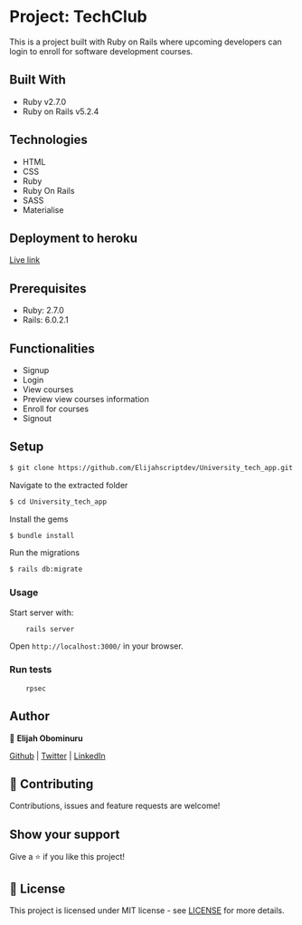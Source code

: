 # Project: TechClub

This is a project built with Ruby on Rails where upcoming developers can login to enroll for software development courses.

## Built With

- Ruby v2.7.0
- Ruby on Rails v5.2.4

## Technologies
- HTML
- CSS
- Ruby
- Ruby On Rails
- SASS
- Materialise

## Deployment to heroku
[Live link](https://schoolonlinenow.herokuapp.com/)

## Prerequisites

- Ruby: 2.7.0
- Rails: 6.0.2.1

## Functionalities 
- Signup
- Login
- View courses
- Preview view courses information
- Enroll for courses
- Signout

## Setup

```sh
$ git clone https://github.com/Elijahscriptdev/University_tech_app.git
```

Navigate to the extracted folder
```sh
$ cd University_tech_app
```

Install the gems
```sh
$ bundle install
```

Run the migrations
```sh
$ rails db:migrate
````

### Usage

Start server with:

```sh
    rails server
```

Open `http://localhost:3000/` in your browser.

### Run tests

```
    rpsec
```


## Author

👤 **Elijah Obominuru**

[Github](https://github.com/Elijahscriptdev) | [Twitter](https://twitter.com/ElijahObominuru) | [LinkedIn](https://www.linkedin.com/in/elijah-obominuru-0b730b143/)


## 🤝 Contributing

Contributions, issues and feature requests are welcome!

## Show your support

Give a ⭐️ if you like this project!

## 📝 License

This project is licensed under MIT license - see [LICENSE](/LICENSE) for more details.

